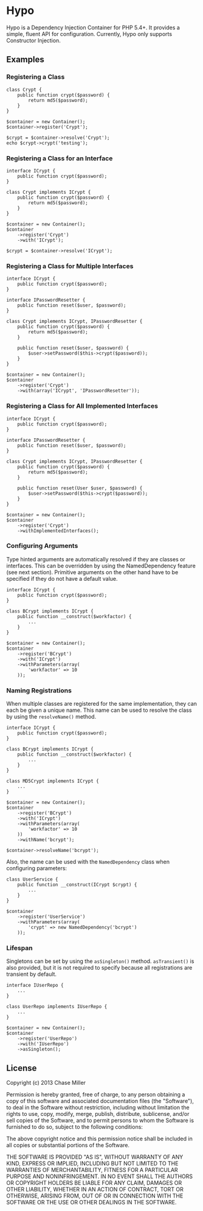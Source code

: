 # Hypo

Hypo is a Dependency Injection Container for PHP 5.4+. It provides a simple, fluent API for configuration. Currently, Hypo
only supports Constructor Injection.

## Examples

### Registering a Class

    class Crypt {
        public function crypt($password) {
            return md5($password);
        }
    }

    $container = new Container();
    $container->register('Crypt');

    $crypt = $container->resolve('Crypt');
    echo $crypt->crypt('testing');

### Registering a Class for an Interface

    interface ICrypt {
        public function crypt($password);
    }

    class Crypt implements ICrypt {
        public function crypt($password) {
            return md5($password);
        }
    }

    $container = new Container();
    $container
        ->register('Crypt')
        ->with('ICrypt');

    $crypt = $container->resolve('ICrypt');

### Registering a Class for Multiple Interfaces

    interface ICrypt {
        public function crypt($password);
    }

    interface IPasswordResetter {
        public function reset($user, $password);
    }

    class Crypt implements ICrypt, IPasswordResetter {
        public function crypt($password) {
            return md5($password);
        }

        public function reset($user, $password) {
            $user->setPassword($this->crypt($password));
        }
    }

    $container = new Container();
    $container
        ->register('Crypt')
        ->with(array('ICrypt', 'IPasswordResetter'));

### Registering a Class for All Implemented Interfaces

    interface ICrypt {
        public function crypt($password);
    }

    interface IPasswordResetter {
        public function reset($user, $password);
    }

    class Crypt implements ICrypt, IPasswordResetter {
        public function crypt($password) {
            return md5($password);
        }

        public function reset(User $user, $password) {
            $user->setPassword($this->crypt($password));
        }
    }

    $container = new Container();
    $container
        ->register('Crypt')
        ->withImplementedInterfaces();

### Configuring Arguments

Type hinted arguments are automatically resolved if they are classes or interfaces. This can be overridden by using
the NamedDependency feature (see next section). Primitive arguments on the other hand have to be specified if they do not have a default value.

    interface ICrypt {
        public function crypt($password);
    }

    class BCrypt implements ICrypt {
        public function __construct($workfactor) {
            ...
        }
    }

    $container = new Container();
    $container
        ->register('BCrypt')
        ->with('ICrypt')
        ->withParameters(array(
            'workfactor' => 10
        ));

### Naming Registrations

When multiple classes are registered for the same implementation, they can each be given a unique name. This name can be used
to resolve the class by using the `resolveName()` method.

    interface ICrypt {
        public function crypt($password);
    }

    class BCrypt implements ICrypt {
        public function __construct($workfactor) {
            ...
        }
    }

    class MD5Crypt implements ICrypt {
        ...
    }

    $container = new Container();
    $container
        ->register('BCrypt')
        ->with('ICrypt')
        ->withParameters(array(
            'workfactor' => 10
        ))
        ->withName('bcrypt');

    $container->resolveName('bcrypt');

Also, the name can be used with the `NamedDependency` class when configuring parameters:

    class UserService {
        public function __construct(ICrypt $crypt) {
            ...
        }
    }

    $container
        ->register('UserService')
        ->withParameters(array(
            'crypt' => new NamedDependency('bcrypt')
        ));

### Lifespan
Singletons can be set by using the `asSingleton()` method. `asTransient()` is also provided, but it is not required to
specify because all registrations are transient by default.

    interface IUserRepo {
        ...
    }

    class UserRepo implements IUserRepo {
        ...
    }

    $container = new Container();
    $container
        ->register('UserRepo')
        ->with('IUserRepo')
        ->asSingleton();

## License

Copyright (c) 2013 Chase Miller

Permission is hereby granted, free of charge, to any person obtaining a copy
of this software and associated documentation files (the "Software"), to deal
in the Software without restriction, including without limitation the rights
to use, copy, modify, merge, publish, distribute, sublicense, and/or sell
copies of the Software, and to permit persons to whom the Software is
furnished to do so, subject to the following conditions:

The above copyright notice and this permission notice shall be included in
all copies or substantial portions of the Software.

THE SOFTWARE IS PROVIDED "AS IS", WITHOUT WARRANTY OF ANY KIND, EXPRESS OR
IMPLIED, INCLUDING BUT NOT LIMITED TO THE WARRANTIES OF MERCHANTABILITY,
FITNESS FOR A PARTICULAR PURPOSE AND NONINFRINGEMENT. IN NO EVENT SHALL THE
AUTHORS OR COPYRIGHT HOLDERS BE LIABLE FOR ANY CLAIM, DAMAGES OR OTHER
LIABILITY, WHETHER IN AN ACTION OF CONTRACT, TORT OR OTHERWISE, ARISING FROM,
OUT OF OR IN CONNECTION WITH THE SOFTWARE OR THE USE OR OTHER DEALINGS IN
THE SOFTWARE.